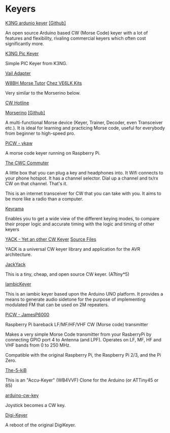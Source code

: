 # Keyers

[K3NG ardunio keyer](https://blog.radioartisan.com/arduino-cw-keyer/) [\[Github\]](https://github.com/k3ng/k3ng_cw_keyer)

An open source Arduino based CW (Morse Code) keyer with a lot of features and flexibility, rivaling commercial keyers which often cost significantly more.

[K3NG Pic Keyer](https://github.com/k3ng/pic_cw_keyer)

Simple PIC Keyer from K3NG.

[Vail Adapter](https://github.com/nealey/vail-adapter)

[W8BH Morse Tutor](http://w8bh.net/) [Chez VE6LK Kits](https://ve6lk.com/morse-tutor-kits/)

Very similar to the Morserino below.

[CW Hotline](https://hamradio.solutions/cwhotline/)

[Morserino](https://www.morserino.info/) [\[Github\]](https://github.com//oe1wkl/Morserino-32)

A multi-functional Morse device (Keyer, Trainer, Decoder, even Transceiver etc.). It is ideal for learning and practicing Morse code, useful for everybody from beginner to high-speed pro. 

[PiCW - ykaw](https://github.com/ykaw/PiCW)

A morse code keyer running on Raspberry Pi.

[The CWC Commuter](https://github.com/G0WCZ/cwc)

A little box that you can plug a key and headphones into. It Wifi connects to your phone hotspot. It has a channel selector. Dial up a channel and tx/rx CW on that channel. That's it.

This is an internet transceiver for CW that you can take with you. It aims to be more like a radio than a computer.

[Keyrama](http://www.cq-cq.eu/DJ5IL_rt008.pdf)

Enables you to get a wide view of the different keying modes, to
compare their proper logic and accurate timing with
the logic and timing of other keyers

[YACK - Yet an other CW Keyer](https://yack.sourceforge.net/) [Source Files](https://sourceforge.net/projects/yack/files/)

YACK is a universal CW keyer library and application for the AVR architecture.

[JackYack](https://github.com/dhakajack/jackyack)

This is a tiny, cheap, and open source CW keyer. (ATtiny*5)

[IambicKeyer](https://github.com/WyomingGeezer/IambicKeyer)

This is an iambic keyer based upon the Arduino UNO platform. It provides a means to generate audio sidetone for the purpose of implementing modulated FM that can be used on 2M repeaters.

[PiCW - JamesP6000](https://github.com/JamesP6000/PiCW)

Raspberry Pi bareback LF/MF/HF/VHF CW (Morse code) transmitter

Makes a very simple Morse Code transmitter from your RasberryPi by connecting
GPIO port 4 to Antenna (and LPF). Operates on LF, MF, HF and VHF bands from 0
to 250 MHz.

Compatible with the original Raspberry Pi, the Raspberry Pi 2/3, and
the Pi Zero.

[The-5-kiB](https://github.com/pp5vx/The-5-kiB)

This is an "Accu-Keyer" (WB4VVF) Clone for the Arduino (or ATTiny45 or 85)

[arduino-cw-key](https://github.com/shyamajp/arduino-cw-key)

Joystick becomes a CW key.

[Digi-Keyer](https://www.digikey.com/en/blog/updating-the-original-digi-keyer)

A reboot of the original DigiKeyer.
